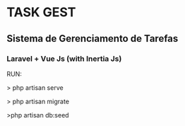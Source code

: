 # TASK GEST
## Sistema de Gerenciamento de Tarefas

### Laravel + Vue Js (with Inertia Js)

RUN:
<p> > php artisan serve </p>
<p> > php artisan migrate </p>
<p> >php artisan db:seed </p>

